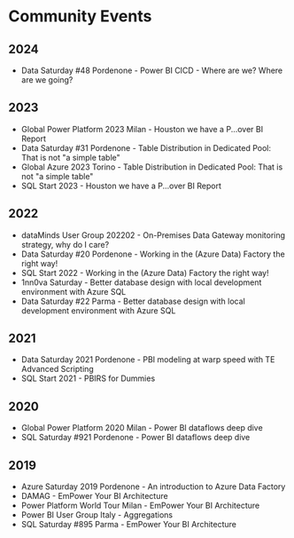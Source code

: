 # Community Events
## 2024
- Data Saturday #48 Pordenone - Power BI CICD - Where are we? Where are we going?
## 2023
- Global Power Platform 2023 Milan - Houston we have a P...over BI Report
- Data Saturday #31 Pordenone - Table Distribution in Dedicated Pool: That is not "a simple table"
- Global Azure 2023 Torino - Table Distribution in Dedicated Pool: That is not "a simple table"
- SQL Start 2023 - Houston we have a P...over BI Report
## 2022
- dataMinds User Group 202202 - On-Premises Data Gateway monitoring strategy, why do I care?
- Data Saturday #20 Pordenone - Working in the (Azure Data) Factory the right way!
- SQL Start 2022 - Working in the (Azure Data) Factory the right way!
- 1nn0va Saturday - Better database design with local development environment with Azure SQL
- Data Saturday #22 Parma - Better database design with local development environment with Azure SQL
## 2021
- Data Saturday 2021 Pordenone - PBI modeling at warp speed with TE Advanced Scripting
- SQL Start 2021 - PBIRS for Dummies
## 2020
- Global Power Platform 2020 Milan - Power BI dataflows deep dive
- SQL Saturday #921 Pordenone - Power BI dataflows deep dive
## 2019
- Azure Saturday 2019 Pordenone - An introduction to Azure Data Factory
- DAMAG - EmPower Your BI Architecture
- Power Platform World Tour Milan - EmPower Your BI Architecture
- Power BI User Group Italy - Aggregations
- SQL Saturday #895 Parma - EmPower Your BI Architecture
